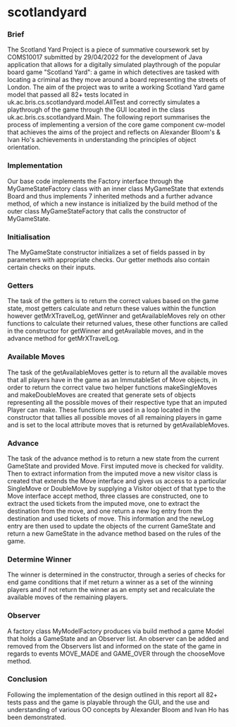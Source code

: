 # scotlandyard

### Brief
The Scotland Yard Project is a piece of summative coursework set by COMS10017 submitted by 29/04/2022 for the development of Java application that allows for a digitally simulated playthrough of the popular board game "Scotland Yard": a game in which detectives are tasked with locating a criminal as they move around a board representing the streets of London. The aim of the project was to write a working Scotland Yard game model that passed all 82+ tests located in uk.ac.bris.cs.scotlandyard.model.AllTest and correctly simulates a playthrough of the game through the GUI located in the class uk.ac.bris.cs.scotlandyard.Main. The following report summarises the process of implementing a version of the core game component cw-model that achieves the aims of the project and reflects on Alexander Bloom's & Ivan Ho's achievements in understanding the principles of object orientation.


### Implementation
Our base code implements the Factory<GameState> interface through the MyGameStateFactory class with an inner class MyGameState that extends Board and thus implements 7 inherited methods and a further advance method, of which a new instance is initialized by the build method of the outer class MyGameStateFactory that calls the constructor of MyGameState. 


### Initialisation
The MyGameState constructor initializes a set of fields passed in by parameters with appropriate checks. Our getter methods also contain certain checks on their inputs.


### Getters
The task of the getters is to return the correct values based on the game state, most getters calculate and return these values within the function however getMrXTravelLog, getWinner and getAvailableMoves rely on other functions to calculate their returned values, these other functions are called in the constructor for getWinner and getAvailable moves, and in the advance method for getMrXTravelLog.


### Available Moves 
The task of the getAvailableMoves getter is to return all the available moves that all players have in the game as an ImmutableSet of Move objects, in order to return the correct value two helper functions makeSingleMoves and makeDoubleMoves are created that generate sets of objects representing all the possible moves of their respective type that an imputed Player can make. These functions are used in a loop located in the constructor that tallies all possible moves of all remaining players in game and is set to the local attribute moves that is returned by getAvailableMoves.


### Advance 
The task of the advance method is to return a new state from the current GameState and provided Move. First imputed move is checked for validity. Then to extract information from the imputed move a new visitor class is created that extends the Move interface and gives us access to a particular SingleMove or DoubleMove by supplying a Visitor object of that type to the Move interface accept method, three classes are constructed, one to extract the used tickets from the imputed move, one to extract the destination from the move, and one return a new log entry from the destination and used tickets of move. This information and the newLog entry are then used to update the objects of the current GameState and return a new GameState in the advance method based on the rules of the game. 


### Determine Winner
The winner is determined in the constructor, through a series of checks for end game conditions that if met return a winner as a set of the winning players and if not return the winner as an empty set and recalculate the available moves of the remaining players. 


### Observer
A factory class MyModelFactory produces via build method a game Model that holds a GameState and an Observer list. An observer can be added and removed from the Observers list  and informed on the state of the game in regards to events MOVE_MADE and GAME_OVER through the chooseMove method.


### Conclusion
  
Following the implementation of the design outlined in this report all 82+ tests pass and the game is playable through the GUI, and the use and understanding of various OO concepts by Alexander Bloom and Ivan Ho has been demonstrated.
